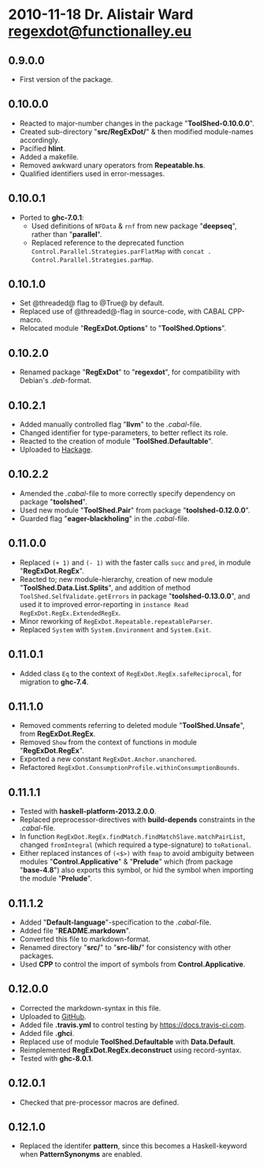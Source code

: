 # 2010-11-18 Dr. Alistair Ward <regexdot@functionalley.eu>

## 0.9.0.0
* First version of the package.

## 0.10.0.0
* Reacted to major-number changes in the package "**ToolShed-0.10.0.0**".
* Created sub-directory "**src/RegExDot/**" & then modified module-names accordingly.
* Pacified **hlint**.
* Added a makefile.
* Removed awkward unary operators from **Repeatable.hs**.
* Qualified identifiers used in error-messages.

## 0.10.0.1
* Ported to **ghc-7.0.1**:
	+ Used definitions of `NFData` & `rnf` from new package "**deepseq**", rather than "**parallel**".
	+ Replaced reference to the deprecated function `Control.Parallel.Strategies.parFlatMap` with `concat . Control.Parallel.Strategies.parMap`.

## 0.10.1.0
* Set @threaded@ flag to @True@ by default.
* Replaced use of @threaded@-flag in source-code, with CABAL CPP-macro.
* Relocated module "**RegExDot.Options**" to "**ToolShed.Options**".

## 0.10.2.0
* Renamed package "**RegExDot**" to "**regexdot**", for compatibility with Debian's *.deb*-format.

## 0.10.2.1
* Added manually controlled flag "**llvm**" to the *.cabal*-file.
* Changed identifier for type-parameters, to better reflect its role.
* Reacted to the creation of module "**ToolShed.Defaultable**".
* Uploaded to [Hackage](http://hackage.haskell.org/package/regexdot).

## 0.10.2.2
* Amended the *.cabal*-file to more correctly specify dependency on package "**toolshed**".
* Used new module "**ToolShed.Pair**" from package "**toolshed-0.12.0.0**".
* Guarded flag "**eager-blackholing**" in the *.cabal*-file.

## 0.11.0.0
* Replaced `(+ 1)` and `(- 1)` with the faster calls `succ` and `pred`, in module "**RegExDot.RegEx**".
* Reacted to; new module-hierarchy, creation of new module "**ToolShed.Data.List.Splits**", and addition of method `ToolShed.SelfValidate.getErrors` in package "**toolshed-0.13.0.0**", and used it to improved error-reporting in `instance Read RegExDot.RegEx.ExtendedRegEx`.
* Minor reworking of `RegExDot.Repeatable.repeatableParser`.
* Replaced `System` with `System.Environment` and `System.Exit`.

## 0.11.0.1
* Added class `Eq` to the context of `RegExDot.RegEx.safeReciprocal`, for migration to **ghc-7.4**.

## 0.11.1.0
* Removed comments referring to deleted module "**ToolShed.Unsafe**", from **RegExDot.RegEx**.
* Removed `Show` from the context of functions in module "**RegExDot.RegEx**".
* Exported a new constant `RegExDot.Anchor.unanchored`.
* Refactored `RegExDot.ConsumptionProfile.withinConsumptionBounds`.

## 0.11.1.1
* Tested with **haskell-platform-2013.2.0.0**.
* Replaced preprocessor-directives with **build-depends** constraints in the *.cabal*-file.
* In function `RegExDot.RegEx.findMatch.findMatchSlave.matchPairList`, changed `fromIntegral` (which required a type-signature) to `toRational`.
* Either replaced instances of `(<$>)` with `fmap` to avoid ambiguity between modules "**Control.Applicative**" & "**Prelude**" which (from package "**base-4.8**") also exports this symbol, or hid the symbol when importing the module "**Prelude**".

## 0.11.1.2
* Added "**Default-language**"-specification to the *.cabal*-file.
* Added file "**README.markdown**".
* Converted this file to markdown-format.
* Renamed directory "**src/**" to "**src-lib/**" for consistency with other packages. 
* Used **CPP** to control the import of symbols from **Control.Applicative**.

## 0.12.0.0
* Corrected the markdown-syntax in this file.
* Uploaded to [GitHub](https://github.com/functionalley/RegExDot.git).
* Added file **.travis.yml** to control testing by <https://docs.travis-ci.com>.
* Added file **.ghci**.
* Replaced use of module **ToolShed.Defaultable** with **Data.Default**.
* Reimplemented **RegExDot.RegEx.deconstruct** using record-syntax.
* Tested with **ghc-8.0.1**.

## 0.12.0.1
* Checked that pre-processor macros are defined.

## 0.12.1.0
* Replaced the identifer **pattern**, since this becomes a Haskell-keyword when **PatternSynonyms** are enabled.
